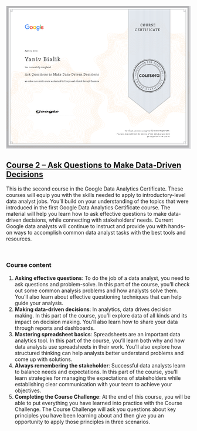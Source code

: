 ![](certificate.PNG)

## [C​ourse 2 – Ask Questions to Make Data-Driven Decisions](https://www.coursera.org/learn/ask-questions-make-decisions?specialization=google-data-analytics)

This is the second course in the Google Data Analytics Certificate. These courses will equip you with the skills needed to apply to introductory-level data analyst jobs. You’ll build on your understanding of the topics that were introduced in the first Google Data Analytics Certificate course. The material will help you learn how to ask effective questions to make data-driven decisions, while connecting with stakeholders’ needs. Current Google data analysts will continue to instruct and provide you with hands-on ways to accomplish common data analyst tasks with the best tools and resources.

&nbsp;
### Course content

1. **Asking effective questions**: To do the job of a data analyst, you need to ask questions and problem-solve. In this part of the course, you’ll check out some common analysis problems and how analysts solve them. You’ll also learn about effective questioning techniques that can help guide your analysis.
2. **Making data-driven decisions**: In analytics, data drives decision making. In this part of the course, you’ll explore data of all kinds and its impact on decision making. You’ll also learn how to share your data through reports and dashboards.
3. **Mastering spreadsheet basics**: Spreadsheets are an important data analytics tool. In this part of the course, you’ll learn both why and how data analysts use spreadsheets in their work. You’ll also explore how structured thinking can help analysts better understand problems and come up with solutions. 
4. **Always remembering the stakeholder**: Successful data analysts learn to balance needs and expectations. In this part of the course, you’ll learn strategies for managing the expectations of stakeholders while establishing clear communication with your team to achieve your objectives.  
5. **Completing the Course Challenge**: At the end of this course, you will be able to put everything you have learned into practice with the Course Challenge. The Course Challenge will ask you questions about key principles you have been learning about and then give you an opportunity to apply those principles in three scenarios. 
